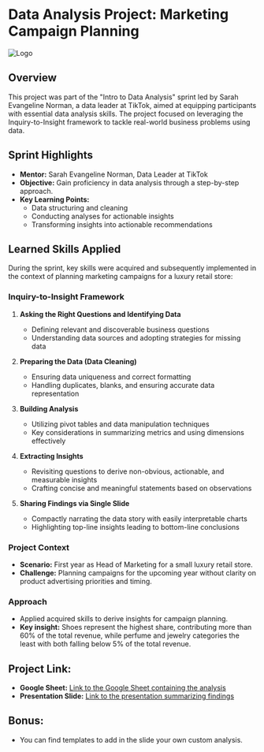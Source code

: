 # Data Analysis Project: Marketing Campaign Planning

![Logo](https://my.sectionschool.com/images/Section_Logo_RGB_Black_3x.png)

## Overview
This project was part of the "Intro to Data Analysis" sprint led by Sarah Evangeline Norman, a data leader at TikTok, aimed at equipping participants with essential data analysis skills. The project focused on leveraging the Inquiry-to-Insight framework to tackle real-world business problems using data.

## Sprint Highlights
- **Mentor:** Sarah Evangeline Norman, Data Leader at TikTok
- **Objective:** Gain proficiency in data analysis through a step-by-step approach.
- **Key Learning Points:**
  - Data structuring and cleaning
  - Conducting analyses for actionable insights
  - Transforming insights into actionable recommendations

## Learned Skills Applied
During the sprint, key skills were acquired and subsequently implemented in the context of planning marketing campaigns for a luxury retail store:

### Inquiry-to-Insight Framework
1. **Asking the Right Questions and Identifying Data**
   - Defining relevant and discoverable business questions
   - Understanding data sources and adopting strategies for missing data

2. **Preparing the Data (Data Cleaning)**
   - Ensuring data uniqueness and correct formatting
   - Handling duplicates, blanks, and ensuring accurate data representation

3. **Building Analysis**
   - Utilizing pivot tables and data manipulation techniques
   - Key considerations in summarizing metrics and using dimensions effectively

4. **Extracting Insights**
   - Revisiting questions to derive non-obvious, actionable, and measurable insights
   - Crafting concise and meaningful statements based on observations

5. **Sharing Findings via Single Slide**
   - Compactly narrating the data story with easily interpretable charts
   - Highlighting top-line insights leading to bottom-line conclusions

### Project Context
- **Scenario:** First year as Head of Marketing for a small luxury retail store.
- **Challenge:** Planning campaigns for the upcoming year without clarity on product advertising priorities and timing.

### Approach
- Applied acquired skills to derive insights for campaign planning.
- **Key insight:** Shoes represent the highest share, contributing more than 60% of the total revenue, while perfume and jewelry categories the least with both falling below 5% of the total revenue.

## Project Link:
- **Google Sheet:** [Link to the Google Sheet containing the analysis](https://docs.google.com/spreadsheets/d/1Ryn3-6vBH8RA6wPIzNl1BIa5xU-DSi9TZPVqznsTbNk/edit?usp=sharing)
- **Presentation Slide:** [Link to the presentation summarizing findings](https://docs.google.com/presentation/d/1pwWMboAhIS0bcoQpzlMlG3Wk1osipW4GlpCftk0rHc4/edit?usp=sharing)

## Bonus:
- You can find templates to add in the slide your own custom analysis.
